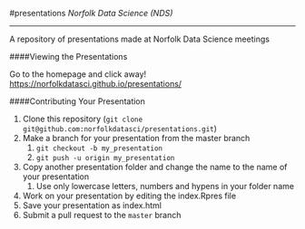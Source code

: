 #presentations
*Norfolk Data Science (NDS)*

-------

A repository of presentations made at Norfolk Data Science meetings

####Viewing the Presentations

Go to the homepage and click away! https://norfolkdatasci.github.io/presentations/

####Contributing Your Presentation

1. Clone this repository (`git clone git@github.com:norfolkdatasci/presentations.git`)
2. Make a branch for your presentation from the master branch
	1. `git checkout -b my_presentation`
	2. `git push -u origin my_presentation` 
3. Copy another presentation folder and change the name to the name of your presentation
    1. Use only lowercase letters, numbers and hypens in your folder name
4. Work on your presentation by editing the index.Rpres file
5. Save your presentation as index.html
6. Submit a pull request to the `master` branch
